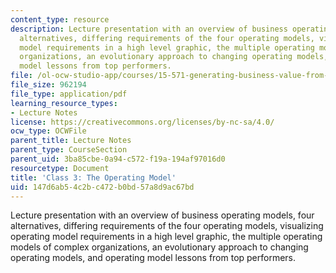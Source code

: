 ```yaml
---
content_type: resource
description: Lecture presentation with an overview of business operating models, four
  alternatives, differing requirements of the four operating models, visualizing operating
  model requirements in a high level graphic, the multiple operating models of complex
  organizations, an evolutionary approach to changing operating models, and operating
  model lessons from top performers.
file: /ol-ocw-studio-app/courses/15-571-generating-business-value-from-information-technology-spring-2009/147d6ab54c2bc472b0bd57a8d9ac67bd_MIT15_571s09_lec03.pdf
file_size: 962194
file_type: application/pdf
learning_resource_types:
- Lecture Notes
license: https://creativecommons.org/licenses/by-nc-sa/4.0/
ocw_type: OCWFile
parent_title: Lecture Notes
parent_type: CourseSection
parent_uid: 3ba85cbe-0a94-c572-f19a-194af97016d0
resourcetype: Document
title: 'Class 3: The Operating Model'
uid: 147d6ab5-4c2b-c472-b0bd-57a8d9ac67bd
---
```

Lecture presentation with an overview of business operating models, four alternatives, differing requirements of the four operating models, visualizing operating model requirements in a high level graphic, the multiple operating models of complex organizations, an evolutionary approach to changing operating models, and operating model lessons from top performers.